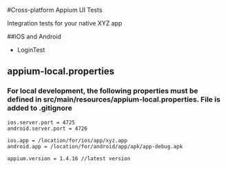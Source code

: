 #Cross-platform Appium UI Tests

Integration tests for your native XYZ app

##iOS and Android

* LoginTest

## appium-local.properties

### For local development, the following properties must be defined in src/main/resources/appium-local.properties. File is added to .gitignore

    ios.server.port = 4725 
    android.server.port = 4726

    ios.app = /location/for/ios/app/xyz.app
    android.app = /location/for/android/app/apk/app-debug.apk

    appium.version = 1.4.16 //latest version
